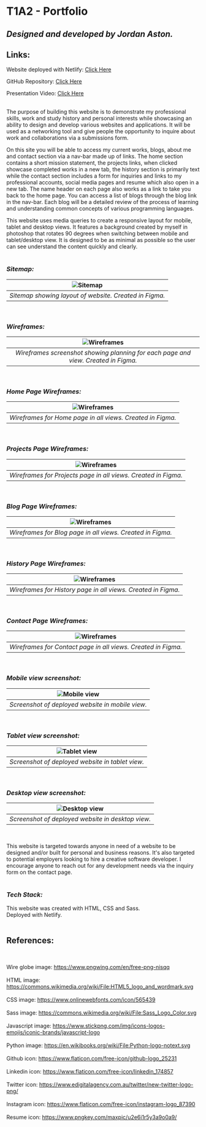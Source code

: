 # T1A2 - Portfolio

## *Designed and developed by Jordan Aston.* 

## **Links:** 

Website deployed with Netlify: [Click Here](https://jordanaston.netlify.app/index.html)

GitHub Repository: [Click Here](https://github.com/jordanaston/portfolio) 

Presentation Video: [Click Here](https://youtu.be/rgl91XmBRwg) <br><br>


The purpose of building this website is to demonstrate my professional skills, work and study history and personal interests while showcasing an ability to design and develop various websites and applications. It will be used as a networking tool and give people the opportunity to inquire about work and collaborations via a submissions form. 

On this site you will be able to access my current works, blogs, about me and contact section via a nav-bar made up of links. The home section contains a short mission statement, the projects links, when clicked showcase completed works in a new tab, the history section is primarily text while the contact section includes a form for inquiries and links to my professional accounts, social media pages and resume which also open in a new tab. The name header on each page also works as a link to take you back to the home page. You can access a list of blogs through the blog link in the nav-bar. Each blog will be a detailed review of the process of learning and understanding common concepts of various programming languages. 

This website uses media queries to create a responsive layout for mobile, tablet and desktop views. It features a background created by myself in photoshop that rotates 90 degrees when switching between mobile and tablet/desktop view. It is designed to be as minimal as possible so the user can see understand the content quickly and clearly. 
<br><br>

### *Sitemap:* <br>
|![Sitemap](./documentation/sitemap.png)
|:--:| 
| *Sitemap showing layout of website. Created in Figma.* |
<br>

### *Wireframes:* <br>
|![Wireframes](./documentation/all-wireframes.png)
|:--:| 
| *Wireframes screenshot showing planning for each page and view. Created in Figma.* |
<br>

### *Home Page Wireframes:* <br>
|![Wireframes](./documentation/wireframe-home.png)
|:--:| 
| *Wireframes for Home page in all views. Created in Figma.* |
<br>

### *Projects Page Wireframes:* <br>
|![Wireframes](./documentation/wireframe-projects.png)
|:--:| 
| *Wireframes for Projects page in all views. Created in Figma.* |
<br>

### *Blog Page Wireframes:* <br>
|![Wireframes](./documentation/wireframe-blog.png)
|:--:| 
| *Wireframes for Blog page in all views. Created in Figma.* |
<br>

### *History Page Wireframes:* <br>
|![Wireframes](./documentation/wireframe-history.png)
|:--:| 
| *Wireframes for History page in all views. Created in Figma.* |
<br>

### *Contact Page Wireframes:* <br>
|![Wireframes](./documentation/wireframe-contact.png)
|:--:| 
| *Wireframes for Contact page in all views. Created in Figma.* |
<br>

### *Mobile view screenshot:* <br>
|![Mobile view](./documentation/screenshot-mobile-view.png)
|:--:| 
| *Screenshot of deployed website in mobile view.* |
<br>

### *Tablet view screenshot:* <br>
|![Tablet view](./documentation/screenshot-tablet-view.png)
|:--:| 
| *Screenshot of deployed website in tablet view.* |
<br>

### *Desktop view screenshot:* <br>
|![Desktop view](./documentation/screenshot-desktop-view.png)
|:--:| 
| *Screenshot of deployed website in desktop view.* |
<br>

This website is targeted towards anyone in need of a website to be designed and/or built for personal and business reasons. It's also targeted to potential employers looking to hire a creative software developer. I encourage anyone to reach out for any development needs via the inquiry form on the contact page.<br><br>

### *Tech Stack:* <br>
This website was created with HTML, CSS and Sass.<br> 
Deployed with Netlify.
<br><br>


## **References**: 
<br>

Wire globe image: https://www.pngwing.com/en/free-png-nisqq
<br><br>
HTML image: https://commons.wikimedia.org/wiki/File:HTML5_logo_and_wordmark.svg
<br><br>
CSS image: https://www.onlinewebfonts.com/icon/565439
<br><br>
Sass image: https://commons.wikimedia.org/wiki/File:Sass_Logo_Color.svg
<br><br>
Javascript image: https://www.stickpng.com/img/icons-logos-emojis/iconic-brands/javascript-logo
<br><br>
Python image: https://en.wikibooks.org/wiki/File:Python-logo-notext.svg
<br><br>
Github icon: https://www.flaticon.com/free-icon/github-logo_25231
<br><br>
Linkedin icon: https://www.flaticon.com/free-icon/linkedin_174857
<br><br>
Twitter icon: https://www.edigitalagency.com.au/twitter/new-twitter-logo-png/
<br><br>
Instagram icon: https://www.flaticon.com/free-icon/instagram-logo_87390 
<br><br>
Resume icon: https://www.pngkey.com/maxpic/u2e6i1r5y3a9o0a9/